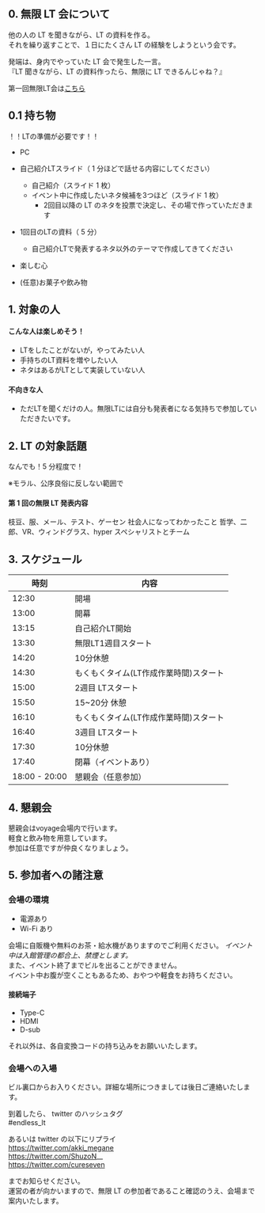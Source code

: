 ## 0. 無限 LT 会について

他の人の LT を聞きながら、LT の資料を作る。  
それを繰り返すことで、１日にたくさん LT の経験をしようという会です。

発端は、身内でやっていた LT 会で発生した一言。  
『LT 聞きながら、LT の資料作ったら、無限に LT できるんじゃね？』

第一回無限LT会は[こちら](https://oysters.connpass.com/event/129365/)  

## 0.1 持ち物
！！LTの準備が必要です！！
- PC
- 自己紹介LTスライド（ 1 分ほどで話せる内容にしてください）
  - 自己紹介（スライド 1 枚）
  - イベント中に作成したいネタ候補を3つほど（スライド 1 枚）
    - 2回目以降の LT のネタを投票で決定し、その場で作っていただきます
- 1回目のLTの資料（ 5 分）
  - 自己紹介LTで発表するネタ以外のテーマで作成してきてください

- 楽しむ心
- (任意)お菓子や飲み物

## 1. 対象の人

#### こんな人は楽しめそう！
- LTをしたことがないが，やってみたい人
- 手持ちのLT資料を増やしたい人
- ネタはあるがLTとして実装していない人

#### 不向きな人
- ただLTを聞くだけの人。無限LTには自分も発表者になる気持ちで参加していただきたいです。

## 2. LT の対象話題

なんでも！5 分程度で！

※モラル、公序良俗に反しない範囲で

#### 第 1 回の無限 LT 発表内容

枝豆、服、メール、テスト、ゲーセン
社会人になってわかったこと
哲学、二郎、VR、ウィンドグラス、hyper
スペシャリストとチーム


## 3. スケジュール
|時刻 | 内容|
|--- | --- |
|12:30 | 開場|
|13:00 | 開幕|
|13:15 | 自己紹介LT開始|
|13:30 | 無限LT1週目スタート|
|14:20 | 10分休憩|
|14:30 | もくもくタイム(LT作成作業時間)スタート|
|15:00 | 2週目 LTスタート|
|15:50 | 15~20分 休憩|
|16:10 | もくもくタイム(LT作成作業時間)スタート|
|16:40 | 3週目 LTスタート|
|17:30 | 10分休憩|
|17:40 | 閉幕（イベントあり）|
|18:00 - 20:00 | 懇親会（任意参加）|


## 4. 懇親会
懇親会はvoyage会場内で行います。  
軽食と飲み物を用意しています。  
参加は任意ですが仲良くなりましょう。

## 5. 参加者への諸注意

### 会場の環境
- 電源あり
- Wi-Fi あり

会場に自販機や無料のお茶・給水機がありますのでご利用ください。
*イベント中は入館管理の都合上、禁煙とします。*  
また、イベント終了までビルを出ることができません。  
イベント中お腹が空くこともあるため、おやつや軽食をお持ちください。

#### 接続端子
- Type-C
- HDMI
- D-sub

それ以外は、各自変換コードの持ち込みをお願いいたします。

### 会場への入場

ビル裏口からお入りください。詳細な場所につきましては後日ご連絡いたします。

到着したら、
twitter のハッシュタグ  
 #endless_lt

あるいは twitter の以下にリプライ  
https://twitter.com/akki_megane  
https://twitter.com/ShuzoN__  
https://twitter.com/cureseven  


までお知らせください。  
運営の者が向かいますので、無限 LT の参加者であること確認のうえ、会場まで案内いたします。
